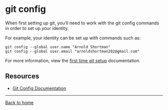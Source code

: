 # git config

When first setting up git, you'll need to work with the git config commands in order to set up your identity.

For example, your identity can be set up with commands such as:

```
git config --global user.name "Arnold Shortman"
git config --global user.email "arnoldshortman202@gmail.com"
```

For more information, view the [first time git setup](https://git.scm.com/book/en/v2/Getting-Started-First-Time-Git-Setup) documentation.

## Resources

- [Git Config Documentation](https://git.scm.com/docs/git-config)

---

[Back to home](../README.md)